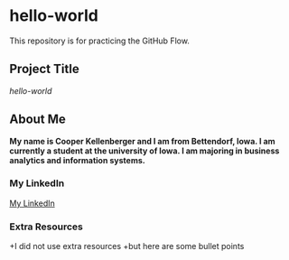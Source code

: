 # hello-world
This repository is for practicing the GitHub Flow.
## Project Title
*hello-world*
## About Me
**My name is Cooper Kellenberger and I am from Bettendorf, Iowa. I am currently a student at the university of Iowa. I am majoring in business analytics and information systems.**
### My LinkedIn
[My LinkedIn](www.linkedin.com/in/cooper-kellenberger) 

### Extra Resources
+I did not use extra resources
+but here are some bullet points

